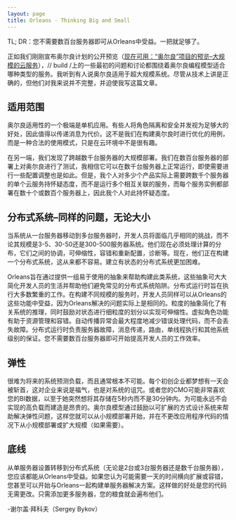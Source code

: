 ```yaml
---
layout: page
title: Orleans - Thinking Big and Small
---
```


TL; DR：您不需要数百台服务器即可从Orleans中受益。一把就足够了。

正如我们刚刚宣布奥尔良计划的公开预览（[现在可用：“奥尔良”项目的预览–大规模的云服务](http://blogs.msdn.com/b/dotnet/archive/2014/04/02/available-now-preview-of-project-orleans-cloud-services-at-scale.aspx)），// build /上的一些最初的问题和讨论都围绕着奥尔良编程模型适合哪种类型的服务。我听到有人说奥尔良适用于超大规模系统。尽管从技术上讲是正确的，但他们对我来说并不完整，并迫使我写这篇文章。

## 适用范围

奥尔良适用性的一个极端是单机应用。有些人将角色隔离和安全并发视为足够大的好处，因此值得以传递消息为代价。这不是我们在构建奥尔良时进行优化的用例，而是一种合法的使用模式，只是在云环境中不是很有趣。

在另一端，我们发现了跨越数千台服务器的大规模部署。我们在数百台服务器的部署上对奥尔良进行了测试，我相信它可以在数千台服务器上正常运行，即使需要进行一些配置调整也是如此。但是，我个人对多少个产品实际上需要跨数千个服务器的单个云服务持怀疑态度，而不是运行多个相互关联的服务，而每个服务实例都部署在数十个或数百个服务器上，因此我个人对此持怀疑态度。

## 分布式系统–同样的问题，无论大小

当系统从一台服务器移动到多台服务器时，开发人员将面临几乎相同的挑战，而不论其规模是3-5、30-50还是300-500服务器系统。他们现在必须处理计算的分布，它们之间的协调，可伸缩性，容错和重新配置，诊断等。现在，他们正在构建一个分布式系统，这从来都不容易。建立有状态的分布式系统更加困难。

Orleans旨在通过提供一组易于使用的抽象来帮助构建此类系统，这些抽象可大大简化开发人员的生活并帮助他们避免常见的分布式系统陷阱。分布式运行时旨在执行大多数繁重的工作。在构建不同规模的服务时，开发人员同样可以从Orleans的这些功能中受益，因为Orleans解决的问题实际上是相同的。粒度的抽象简化了有关系统的推理，同时鼓励对状态进行细粒度的划分以实现可伸缩性。虚拟角色功能有助于资源管理和容错。自动传播异常会最大程度地减少错误处理代码，而不会丢失故障。分布式运行时负责服务器故障，消息传递，路由，单线程执行和其他系统级别的保证。您不需要数百台服务器即可开始提高开发人员的工作效率。

## 弹性

很难为将来的系统预测负载，而且通常根本不可能。每个初创企业都梦想有一天会被斩首，这对企业来说是福气，也是对系统的诅咒。或者您的CMO可能非常喜欢您的BI数据，以至于她突然想将其存储在5秒内而不是30分钟内。为可能永远不会实现的高负载而建造是昂贵的。奥尔良模型通过鼓励以可扩展的方式设计系统来帮助解决弹性问题，这样您就可以从小规模部署开始，并在不更改应用程序代码的情况下从小规模部署或扩大规模（如果需要）。

## 底线

从单服务器设置转移到分布式系统（无论是2台或3台服务器还是数千台服务器），您应该都能从Orleans中受益。如果您认为可能需要一天的时间横向扩展或容错，您甚至可以开始与Orleans一起构建单服务器解决方案。这样做的好处是您的代码无需更改。只需添加更多服务器，您的粮食就会遍布他们。

\-谢尔盖·拜科夫（Sergey Bykov）
